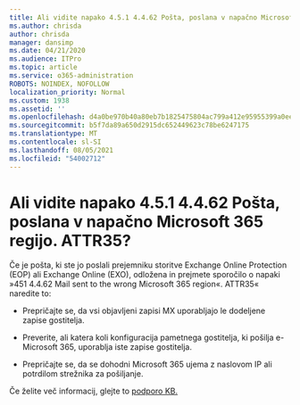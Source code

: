 ```yaml
---
title: Ali vidite napako 4.5.1 4.4.62 Pošta, poslana v napačno Microsoft 365 regijo. ATTR35?
ms.author: chrisda
author: chrisda
manager: dansimp
ms.date: 04/21/2020
ms.audience: ITPro
ms.topic: article
ms.service: o365-administration
ROBOTS: NOINDEX, NOFOLLOW
localization_priority: Normal
ms.custom: 1938
ms.assetid: ''
ms.openlocfilehash: d4a0be970b40a80eb7b1825475804ac799a412e95955399a0ee120ae0d2a12df
ms.sourcegitcommit: b5f7da89a650d2915dc652449623c78be6247175
ms.translationtype: MT
ms.contentlocale: sl-SI
ms.lasthandoff: 08/05/2021
ms.locfileid: "54002712"
---
```

# <a name="are-you-seeing-error-451-4462-mail-sent-to-the-wrong-microsoft-365-region-attr35"></a>Ali vidite napako 4.5.1 4.4.62 Pošta, poslana v napačno Microsoft 365 regijo. ATTR35?

Če je pošta, ki ste jo poslali prejemniku storitve Exchange Online Protection (EOP) ali Exchange Online (EXO), odložena in prejmete sporočilo o napaki »451 4.4.62 Mail sent to the wrong Microsoft 365 region«. ATTR35« naredite to:

- Prepričajte se, da vsi objavljeni zapisi MX uporabljajo le dodeljene zapise gostitelja.

- Preverite, ali katera koli konfiguracija pametnega gostitelja, ki pošilja e-Microsoft 365, uporablja iste zapise gostitelja.

- Prepričajte se, da se dohodni Microsoft 365 ujema z naslovom IP ali potrdilom strežnika za pošiljanje.

Če želite več informacij, glejte to [podporo KB.](https://support.microsoft.com/help/4057301/attr35-response-code-when-mail-is-sent-to-eop-exo)
